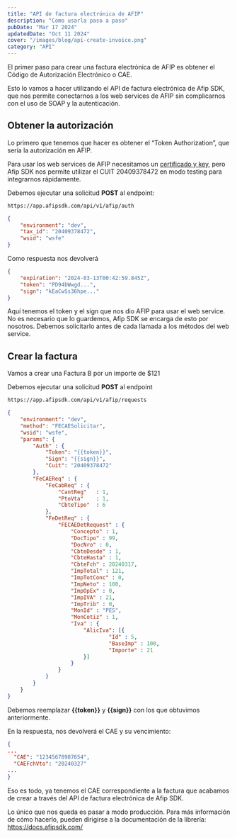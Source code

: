```yaml
---
title: "API de factura electrónica de AFIP"
description: "Como usarla paso a paso"
pubDate: "Mar 17 2024"
updatedDate: "Oct 11 2024"
cover: "/images/blog/api-create-invoice.png"
category: "API"
---
```


El primer paso para crear una factura electrónica de AFIP es obtener el Código de Autorización Electrónico o CAE.

Esto lo vamos a hacer utilizando el API de factura electrónica de Afip SDK, que nos permite conectarnos a los web services de AFIP sin complicarnos con el uso de SOAP y la autenticación.

## Obtener la autorización

Lo primero que tenemos que hacer es obtener el “Token Authorization”, que sería la autorización en AFIP.

Para usar los web services de AFIP necesitamos un [certificado y key](https://docs.afipsdk.com/paso-a-paso/instalacion#opcional-si-queres-usar-tu-propio-certificado-para-desarrollo), pero Afip SDK nos permite utilizar el CUIT 20409378472 en modo testing para integrarnos rápidamente.


Debemos ejecutar una solicitud **POST** al endpoint:

```bash
https://app.afipsdk.com/api/v1/afip/auth
```

```json
{
    "environment": "dev",
    "tax_id": "20409378472",
    "wsid": "wsfe"
}
```

Como respuesta nos devolverá

```json
{
    "expiration": "2024-03-13T00:42:59.845Z",
    "token": "PD94bWwgd...",
    "sign": "kEaCwSs36hpe..."
}
```

Aquí tenemos el token y el sign que nos dio AFIP para usar el web service. No es necesario que lo guardemos, Afip SDK se encarga de esto por nosotros. Debemos solicitarlo antes de cada llamada a los métodos del web service.


## Crear la factura

Vamos a crear una Factura B por un importe de $121

Debemos ejecutar una solicitud **POST** al endpoint

```bash
https://app.afipsdk.com/api/v1/afip/requests
```

```json
{
    "environment": "dev",
    "method": "FECAESolicitar",
    "wsid": "wsfe",
    "params": {
        "Auth" : { 
            "Token": "{{token}}",
            "Sign": "{{sign}}",
            "Cuit": "20409378472"
        },
        "FeCAEReq" : {
            "FeCabReq" : {
                "CantReg" 	: 1,
                "PtoVta" 	: 1,
                "CbteTipo" 	: 6
            },
            "FeDetReq" : { 
                "FECAEDetRequest" : {
                    "Concepto" : 1,
                    "DocTipo" : 99,
                    "DocNro" : 0,
                    "CbteDesde" : 1,
                    "CbteHasta" : 1,
                    "CbteFch" : 20240317,
                    "ImpTotal" : 121,
                    "ImpTotConc" : 0,
                    "ImpNeto" : 100,
                    "ImpOpEx" : 0,
                    "ImpIVA" : 21,
                    "ImpTrib" : 0,
                    "MonId" : "PES",
                    "MonCotiz" : 1,
                    "Iva" : { 
                        "AlicIva": [{
                                "Id" : 5,
                                "BaseImp" : 100,
                                "Importe" : 21
                        }]
                    }
                }
            }
        }
    }
}
```

Debemos reemplazar **{{token}}** y **{{sign}}** con los que obtuvimos anteriormente.

En la respuesta, nos devolverá el CAE y su vencimiento:

```json
{
...
  "CAE": "12345678987654",
  "CAEFchVto": "20240327"
...
}
```
Eso es todo, ya tenemos el CAE correspondiente a la factura que acabamos de crear a través del API de factura electrónica de Afip SDK.

Lo único que nos queda es pasar a modo producción. Para más información de cómo hacerlo, pueden dirigirse a la documentación de la librería: https://docs.afipsdk.com/